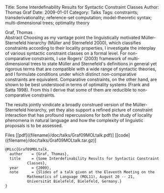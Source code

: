 Title: Some Interdefinability Results for Syntactic Constraint Classes
Author: Thomas Graf
Date: 2009-01-01
Category: Talks
Tags: constraints; transderivationality; reference-set computation; model-theoretic syntax; multi-dimensional trees; optimality theory

<div markdown class="authors">
Graf, Thomas
</div>

<div markdown class="abstract">
<span id="abstract-title">Abstract</span>
Choosing as my vantage point the linguistically motivated Müller-Sternefeld hierarchy (Müller and Sternefeld 2000), which classifies constraints according to their locality properties, I investigate the interplay of various syntactic constraint classes on a formal level.
For non-comparative constraints, I use Rogers' (2003) framework of multi-dimensional trees to state Müller and Sternefeld's definitions in general yet rigorous terms that are compatible with a wide range of syntactic theories, and I formulate conditions under which distinct non-comparative constraints are equivalent.
Comparative constraints, on the other hand, are shown to be best understood in terms of optimality systems (Frank and Satta 1998).
From this I derive that some of them are reducible to non-comparative constraints.
 	 
The results jointly vindicate a broadly construed version of the Müller-Sternefeld hierarchy, yet they also support a refined picture of constraint interaction that has profound repercussions for both the study of locality phenomena in natural language and how the complexity of linguistic proposals is to be assessed.
</div>

<div markdown class="files">
<span id="files-title">Files</span>
[[pdf]({filename}/doc/talks/Graf09MOLtalk.pdf)]
[[code]({filename}/doc/talks/Graf09MOLtalk.tar.gz)]
</div>

~~~latex
@Misc{Graf09MOLtalk,
  author	= {Graf, Thomas},
  title		= {Some Interdefinability Results for Syntactic Constraint
		  Classes},
  year		= {2009},
  note		= {Slides of a talk given at the Eleventh Meeting on the
		  Mathematics of Language (MOL11), August 20 -- 21,
		  Universität Bielefeld, Bielefeld, Germany.}
}
~~~
